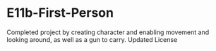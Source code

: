 # E11b-First-Person

Completed project by creating character and enabling movement and looking around, as well as a gun to carry. Updated License